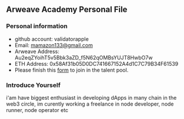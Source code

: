 ## Arweave Academy Personal File

### Personal information

- github account: validatorapple
- Email: mamazon133@gmail.com
- Arweave Address: Au2eqZYoihT5v5Bbk3aZD_f5N62qOMBsYUJT8HwbO7w
- ETH Address: 0x58Af31b05D0DC741667152A4d1C7C79B34F61539
- Please finish this [form](https://docs.google.com/forms/d/e/1FAIpQLSfWA5fIIcBgmRppm3jNz5vmf9Mai_QMVil-2pO4r7YKn_Zhtw/viewform?usp=sf_link) to join in the talent pool.

### Introduce Yourself
 i'am have biggest enthusiast in developing dApps in many chain in the web3 circle, im curently working a freelance in node developer, node runner, node operator etc